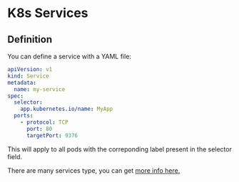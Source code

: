 # K8s Services

## Definition

You can define a service with a YAML file:

```yaml
apiVersion: v1
kind: Service
metadata:
  name: my-service
spec:
  selector:
    app.kubernetes.io/name: MyApp
  ports:
    - protocol: TCP
      port: 80
      targetPort: 9376
```

This will apply to all pods with the correponding label present in the selector field.

There are many services type, you can get [more info here.](https://kubernetes.io/docs/concepts/services-networking/service)
